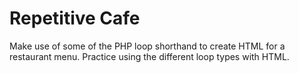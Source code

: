 # Repetitive Cafe
Make use of some of the PHP loop shorthand to create HTML for a restaurant menu. Practice using the different loop types with HTML.